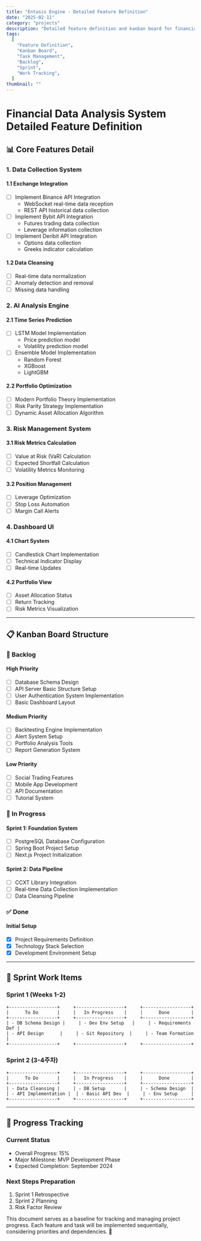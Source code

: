 ```yaml
---
title: "Entasis Engine - Detailed Feature Definition"
date: "2025-02-11"
category: "projects"
description: "Detailed feature definition and kanban board for financial data analysis system"
tags:
  [
    "Feature Definition",
    "Kanban Board",
    "Task Management",
    "Backlog",
    "Sprint",
    "Work Tracking",
  ]
thumbnail: ""
---
```


# Financial Data Analysis System Detailed Feature Definition

## 📊 Core Features Detail

### 1. Data Collection System

#### 1.1 Exchange Integration

- [ ] Implement Binance API Integration
  - WebSocket real-time data reception
  - REST API historical data collection
- [ ] Implement Bybit API Integration
  - Futures trading data collection
  - Leverage information collection
- [ ] Implement Deribit API Integration
  - Options data collection
  - Greeks indicator calculation

#### 1.2 Data Cleansing

- [ ] Real-time data normalization
- [ ] Anomaly detection and removal
- [ ] Missing data handling

### 2. AI Analysis Engine

#### 2.1 Time Series Prediction

- [ ] LSTM Model Implementation
  - Price prediction model
  - Volatility prediction model
- [ ] Ensemble Model Implementation
  - Random Forest
  - XGBoost
  - LightGBM

#### 2.2 Portfolio Optimization

- [ ] Modern Portfolio Theory Implementation
- [ ] Risk Parity Strategy Implementation
- [ ] Dynamic Asset Allocation Algorithm

### 3. Risk Management System

#### 3.1 Risk Metrics Calculation

- [ ] Value at Risk (VaR) Calculation
- [ ] Expected Shortfall Calculation
- [ ] Volatility Metrics Monitoring

#### 3.2 Position Management

- [ ] Leverage Optimization
- [ ] Stop Loss Automation
- [ ] Margin Call Alerts

### 4. Dashboard UI

#### 4.1 Chart System

- [ ] Candlestick Chart Implementation
- [ ] Technical Indicator Display
- [ ] Real-time Updates

#### 4.2 Portfolio View

- [ ] Asset Allocation Status
- [ ] Return Tracking
- [ ] Risk Metrics Visualization

---

## 📋 Kanban Board Structure

### 🎯 Backlog

#### High Priority

- [ ] Database Schema Design
- [ ] API Server Basic Structure Setup
- [ ] User Authentication System Implementation
- [ ] Basic Dashboard Layout

#### Medium Priority

- [ ] Backtesting Engine Implementation
- [ ] Alert System Setup
- [ ] Portfolio Analysis Tools
- [ ] Report Generation System

#### Low Priority

- [ ] Social Trading Features
- [ ] Mobile App Development
- [ ] API Documentation
- [ ] Tutorial System

### 🏃 In Progress

#### Sprint 1: Foundation System

- [ ] PostgreSQL Database Configuration
- [ ] Spring Boot Project Setup
- [ ] Next.js Project Initialization

#### Sprint 2: Data Pipeline

- [ ] CCXT Library Integration
- [ ] Real-time Data Collection Implementation
- [ ] Data Cleansing Pipeline

### ✅ Done

#### Initial Setup

- [x] Project Requirements Definition
- [x] Technology Stack Selection
- [x] Development Environment Setup

---

## 📅 Sprint Work Items

### Sprint 1 (Weeks 1-2)

```plaintext
+------------------+     +------------------+     +------------------+
|      To Do       |     |   In Progress    |     |      Done        |
+------------------+     +------------------+     +------------------+
| - DB Schema Design |     | - Dev Env Setup   |     | - Requirements Def |
| - API Design      |     | - Git Repository  |     | - Team Formation   |
+------------------+     +------------------+     +------------------+
```

### Sprint 2 (3-4주차)

```plaintext
+------------------+     +------------------+     +------------------+
|      To Do       |     |   In Progress    |     |      Done        |
+------------------+     +------------------+     +------------------+
| - Data Cleansing |     | - DB Setup       |     | - Schema Design  |
| - API Implementation |  | - Basic API Dev  |     | - Env Setup     |
+------------------+     +------------------+     +------------------+
```

---

## 🔄 Progress Tracking

### Current Status

- Overall Progress: 15%
- Major Milestone: MVP Development Phase
- Expected Completion: September 2024

### Next Steps Preparation

1. Sprint 1 Retrospective
2. Sprint 2 Planning
3. Risk Factor Review

This document serves as a baseline for tracking and managing project progress. Each feature and task will be implemented sequentially, considering priorities and dependencies. 🚀
